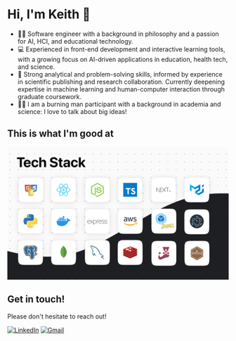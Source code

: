 # Hi, I'm Keith 👋

- 👨‍💻 Software engineer with a background in philosophy and a passion for AI, HCI, and educational technology.
- 💻 Experienced in front-end development and interactive learning tools, with a growing focus on AI-driven applications in education, health tech, and science.
- 🔬 Strong analytical and problem-solving skills, informed by experience in scientific publishing and research collaboration. Currently deepening expertise in machine learning and human-computer interaction through graduate coursework.
- 👨‍🎤 I am a burning man participant with a background in academia and science: I love to talk about big ideas!

## This is what I'm good at
<div align="center">
  <img src="Cover.png">
</div>

## Get in touch!
Please don't hesitate to reach out!

<a href='https://www.linkedin.com/in/j-keith-hall/' target="_blank"><img alt="LinkedIn" src="https://img.shields.io/badge/LinkedIn-0A66C2?logo=linkedin&logoColor=white&style=for-the-badge" /></a>
  <a href='mailto:j.keithhall@gmail.com' target="_blank"><img alt="Gmail" src="https://img.shields.io/badge/Gmail-EA4335?logo=gmail&logoColor=white&style=for-the-badge" /></a>
